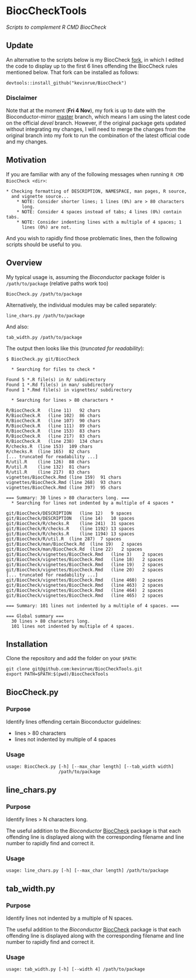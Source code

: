 # BiocCheckTools
_Scripts to complement R CMD BiocCheck_

## Update

An alternative to the scripts below is my BiocCheck
[fork](https://github.com/kevinrue/BiocCheck),
in which I edited the code to display up to the first 6 lines
offending the BiocCheck rules mentioned below.
That fork can be installed as follows:

```
devtools::install_github("kevinrue/BiocCheck")
```

### Disclaimer

Note that at the moment (**Fri 4 Nov**), my fork is up to date with the
Bioconductor-mirror
[master](https://github.com/Bioconductor-mirror/BiocCheck/network)
branch, which means I am using the latest code on the official _devel_
branch. However, if the original package gets updated without
integrating my changes, I will need to merge the changes from the
original branch into my fork to run the combination of the latest
official code and my changes.

## Motivation

If you are familiar with any of the following messages when running `R CMD BiocCheck <dir>`:

```
* Checking formatting of DESCRIPTION, NAMESPACE, man pages, R source,
  and vignette source...
    * NOTE: Consider shorter lines; 1 lines (0%) are > 80 characters
      long.
    * NOTE: Consider 4 spaces instead of tabs; 4 lines (0%) contain tabs.
    * NOTE: Consider indenting lines with a multiple of 4 spaces; 1
      lines (0%) are not.
```

And you wish to rapidly find those problematic lines, then the
following scripts should be useful to you.

## Overview

My typical usage is, assuming the _Bioconductor_ package folder is
`/path/to/package` (relative paths work too)

```
BiocCheck.py /path/to/package
```

Alternatively, the individual modules may be called separately:

```
line_chars.py /path/to/package
```

And also:

```
tab_width.py /path/to/package
```

The output then looks like this (_truncated for readability_):

```
$ BiocCheck.py git/BiocCheck

  * Searching for files to check *

Found 5 *.R file(s) in R/ subdirectory
Found 1 *.Rd file(s) in man/ subdirectory
Found 1 *.Rmd file(s) in vignettes/ subdirectory

  * Searching for lines > 80 characters *

R/BiocCheck.R	(line 11)	92 chars
R/BiocCheck.R	(line 102)	86 chars
R/BiocCheck.R	(line 107)	90 chars
R/BiocCheck.R	(line 111)	89 chars
R/BiocCheck.R	(line 153)	83 chars
R/BiocCheck.R	(line 217)	83 chars
R/BiocCheck.R	(line 238)	134 chars
R/checks.R	(line 153)	109 chars
R/checks.R	(line 165)	82 chars
[... truncated for readability ...]
R/util.R	(line 126)	88 chars
R/util.R	(line 132)	81 chars
R/util.R	(line 217)	83 chars
vignettes/BiocCheck.Rmd	(line 159)	91 chars
vignettes/BiocCheck.Rmd	(line 268)	93 chars
vignettes/BiocCheck.Rmd	(line 397)	95 chars

=== Summary: 30 lines > 80 characters long. ===
  * Searching for lines not indented by a multiple of 4 spaces *

git/BiocCheck/DESCRIPTION	(line 12)	9 spaces
git/BiocCheck/DESCRIPTION	(line 14)	10 spaces
git/BiocCheck/R/checks.R	(line 241)	31 spaces
git/BiocCheck/R/checks.R	(line 1192)	13 spaces
git/BiocCheck/R/checks.R	(line 1194)	13 spaces
git/BiocCheck/R/util.R	(line 287)	7 spaces
git/BiocCheck/man/BiocCheck.Rd	(line 19)	2 spaces
git/BiocCheck/man/BiocCheck.Rd	(line 22)	2 spaces
git/BiocCheck/vignettes/BiocCheck.Rmd	(line 3)	2 spaces
git/BiocCheck/vignettes/BiocCheck.Rmd	(line 18)	2 spaces
git/BiocCheck/vignettes/BiocCheck.Rmd	(line 19)	2 spaces
git/BiocCheck/vignettes/BiocCheck.Rmd	(line 20)	2 spaces
[... truncated for readability ...]
git/BiocCheck/vignettes/BiocCheck.Rmd	(line 460)	2 spaces
git/BiocCheck/vignettes/BiocCheck.Rmd	(line 463)	2 spaces
git/BiocCheck/vignettes/BiocCheck.Rmd	(line 464)	2 spaces
git/BiocCheck/vignettes/BiocCheck.Rmd	(line 465)	2 spaces

=== Summary: 101 lines not indented by a multiple of 4 spaces. ===

=== Global summary ===
  30 lines > 80 characters long.
  101 lines not indented by multiple of 4 spaces.

```

## Installation

Clone the repository and add the folder on your `$PATH`:

```
git clone git@github.com:kevinrue/BiocCheckTools.git
export PATH=$PATH:$(pwd)/BiocCheckTools
```

## BiocCheck.py

### Purpose

Identify lines offending certain Bioconductor guidelines:

* lines > 80 characters
* lines not indented by multiple of 4 spaces

### Usage

```
usage: BiocCheck.py [-h] [--max_char length] [--tab_width width]
                    /path/to/package
```

## line_chars.py

### Purpose

Identify lines > N characters long.

The useful addition to the _Bioconductor_
[BiocCheck](https://bioconductor.org/packages/release/bioc/html/BiocCheck.html)
package is that each offending line is displayed along with the
corresponding filename and line number to rapidly find and correct it.

### Usage

```
usage: line_chars.py [-h] [--max_char length] /path/to/package
```

## tab_width.py

### Purpose

Identify lines not indented by a multiple of N spaces.

The useful addition to the _Bioconductor_
[BiocCheck](https://bioconductor.org/packages/release/bioc/html/BiocCheck.html)
package is that each offending line is displayed along with the
corresponding filename and line number to rapidly find and correct it.

### Usage

```
usage: tab_width.py [-h] [--width 4] /path/to/package
```
